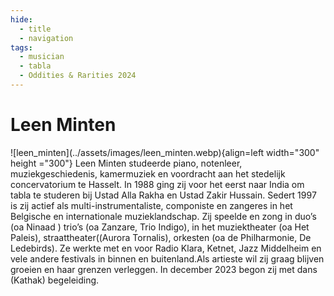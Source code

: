 ```yaml
---
hide:
  - title
  - navigation
tags: 
  - musician
  - tabla
  - Oddities & Rarities 2024 
---
```


# Leen Minten

<div class="grid" markdown>
![leen_minten](../assets/images/leen_minten.webp){align=left width="300" height ="300"}
Leen Minten studeerde piano, notenleer, muziekgeschiedenis, kamermuziek en voordracht aan het stedelijk concervatorium te Hasselt. In 1988 ging zij voor het eerst naar India om tabla te studeren bij Ustad Alla Rakha en Ustad Zakir Hussain. Sedert 1997 is zij actief als multi-instrumentaliste, componiste en zangeres in het Belgische en internationale muzieklandschap. Zij speelde en zong in duo’s (oa Ninaad ) trio’s (oa Zanzare, Trio Indigo), in het muziektheater (oa Het Paleis), straattheater((Aurora Tornalis), orkesten (oa de Philharmonie, De Ledebirds). Ze werkte met en voor Radio Klara, Ketnet, Jazz Middelheim en vele andere festivals in binnen en buitenland.Als artieste wil zij graag blijven groeien en haar grenzen verleggen. In december 2023 begon zij met
dans (Kathak) begeleiding.



</div> 


